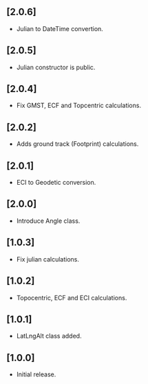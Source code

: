 ## [2.0.6]

* Julian to DateTime convertion.

## [2.0.5]

* Julian constructor is public.

## [2.0.4]

* Fix GMST, ECF and Topcentric calculations.

## [2.0.2]

* Adds ground track (Footprint) calculations.

## [2.0.1]

* ECI to Geodetic conversion.

## [2.0.0]

* Introduce Angle class.

## [1.0.3]

* Fix julian calculations.

## [1.0.2]

* Topocentric, ECF and ECI calculations.

## [1.0.1]

* LatLngAlt class added.
## [1.0.0]

* Initial release.
